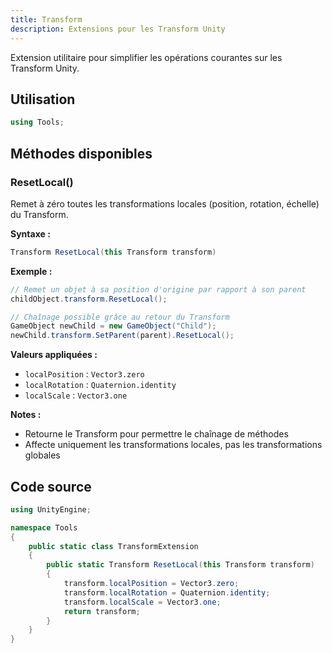 ```yaml
---
title: Transform
description: Extensions pour les Transform Unity
---
```


Extension utilitaire pour simplifier les opérations courantes sur les Transform Unity.

## Utilisation

```cs
using Tools;
```

## Méthodes disponibles

### ResetLocal()
Remet à zéro toutes les transformations locales (position, rotation, échelle) du Transform.

**Syntaxe :**
```cs
Transform ResetLocal(this Transform transform)
```

**Exemple :**
```cs
// Remet un objet à sa position d'origine par rapport à son parent
childObject.transform.ResetLocal();

// Chaînage possible grâce au retour du Transform
GameObject newChild = new GameObject("Child");
newChild.transform.SetParent(parent).ResetLocal();
```

**Valeurs appliquées :**
- `localPosition` : `Vector3.zero`
- `localRotation` : `Quaternion.identity`
- `localScale` : `Vector3.one`

**Notes :**
- Retourne le Transform pour permettre le chaînage de méthodes
- Affecte uniquement les transformations locales, pas les transformations globales

## Code source

```cs
using UnityEngine;

namespace Tools
{
    public static class TransformExtension
    {
        public static Transform ResetLocal(this Transform transform)
        {
            transform.localPosition = Vector3.zero;
            transform.localRotation = Quaternion.identity;
            transform.localScale = Vector3.one;
            return transform;
        }
    }
}
```